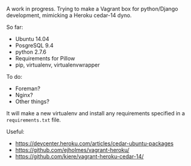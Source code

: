 A work in progress. Trying to make a Vagrant box for python/Django development, mimicking a Heroku cedar-14 dyno.

So far:

* Ubuntu 14.04
* PosgreSQL 9.4
* python 2.7.6
* Requirements for Pillow
* pip, virtualenv, virtualenvwrapper

To do:

* Foreman?
* Nginx?
* Other things?

It will make a new virtualenv and install any requirements specified in a `requirements.txt` file.

Useful:

* https://devcenter.heroku.com/articles/cedar-ubuntu-packages
* https://github.com/ejholmes/vagrant-heroku/
* https://github.com/kiere/vagrant-heroku-cedar-14/
